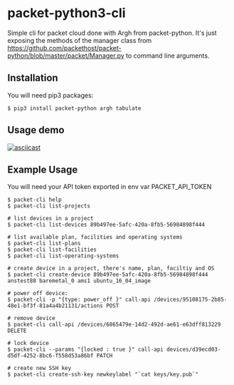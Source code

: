 # packet-python3-cli

Simple cli for packet cloud done with Argh from packet-python. It's just exposing the methods of the manager class from https://github.com/packethost/packet-python/blob/master/packet/Manager.py to command line arguments.

## Installation

You will need pip3 packages:

```
$ pip3 install packet-python argh tabulate
```

## Usage demo

[![asciicast](https://asciinema.org/a/0hrjxjw72tl77mi4i8dhk1f1p.png)](https://asciinema.org/a/0hrjxjw72tl77mi4i8dhk1f1p)

## Example Usage

You will need your API token exported in env var PACKET\_API\_TOKEN

```
$ packet-cli help
$ packet-cli list-projects

# list devices in a project
$ packet-cli list-devices 89b497ee-5afc-420a-8fb5-56984898f444

# list available plan, facilities and operating systems
$ packet-cli list-plans
$ packet-cli list-facilities
$ packet-cli list-operating-systems

# create device in a project, there's name, plan, faciltiy and OS
$ packet-cli create-device 89b497ee-5afc-420a-8fb5-56984898f444 anstest88 baremetal_0 ams1 ubuntu_16_04_image

# power off device:
$ packet-cli -p "{type: power_off }" call-api /devices/95108175-2b85-48e1-bf3f-81a4a4b21131/actions POST

# remove device
$ packet-cli call-api /devices/6865479e-14d2-492d-ae61-e63dff813229 DELETE

# lock device
$ packet-cli --params "{locked : true }" call-api devices/d39ecd03-d5df-4252-8bc6-f558d53a86bf PATCH

# create new SSH key
$ packet-cli create-ssh-key newkeylabel "`cat keys/key.pub`"
```

